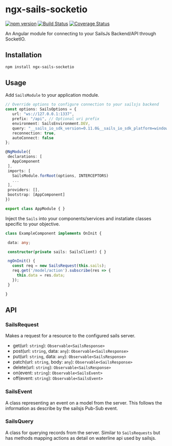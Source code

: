 # ngx-sails-socketio
[![npm version](https://badge.fury.io/js/ngx-sails-soketio.svg)](https://badge.fury.io/js/ngx-sails-socketio)
[![Build Status](https://travis-ci.org/brandom/ngx-sails.svg?branch=master)](https://travis-ci.org/brandom/ngx-sails-socketio)
[![Coverage Status](https://coveralls.io/repos/github/burntblark/ngx-sails-socketio/badge.svg?branch=master&cacheBuster=1)](https://coveralls.io/github/burntblark/ngx-sails-socketio?branch=master)

An Angular module for connecting to your SailsJs Backend/API through SocketIO.

## Installation

 ```bash
 npm install ngx-sails-socketio
 ```

## Usage

Add `SailsModule` to your application module.

 ```ts
 // Override options to configure connection to your sailsjs backend
 const options: SailsOptions = {
    url: "ws://127.0.0.1:1337",
    prefix: "/api", // Optional uri prefix
    environment: SailsEnvironment.DEV,
    query: "__sails_io_sdk_version=0.11.0&__sails_io_sdk_platform=windows&__sails_io_sdk_language=javascript",
    reconnection: true,
    autoConnect: false
};

@NgModule({
  declarations: [
    AppComponent
  ],
  imports: [
    SailsModule.forRoot(options, INTERCEPTORS)
    ...
  ],
  providers: [],
  bootstrap: [AppComponent]
})

export class AppModule { }
 ```

Inject the `Sails` into your components/services and instatiate classes specific to your objective.

 ```ts
class ExampleComponent implements OnInit {

  data: any;

  constructor(private sails: SailsClient) { }

  ngOnInit() {
    const req = new SailsRequest(this.sails);
    req.get('/model/action').subscribe(res => {
      this.data = res.data;
    });
  }

}
 ```

## API

### SailsRequest

Makes a request for a resource to the configured sails server.

* get(url: `string`): `Observable<SailsResponse>`
* post(url: `string`, data: `any`): `Observable<SailsResponse>`
* put(url: `string`, data: `any`): `Observable<SailsResponse>`
* patch(url: `string`, body: `any`): `Observable<SailsResponse>`
* delete(url: `string`): `Observable<SailsResponse>`
* on(event: `string`): `Observable<SailsEvent>`
* off(event: `string`): `Observable<SailsEvent>`

### SailsEvent

A class representing an event on a model from the server. This follows the information as describe by the sailsjs Pub-Sub event.

### SailsQuery

A class for querying records from the server. Similar to `SailsRequests` but has methods mapping actions as detail on waterline api used by sailsjs.
```
